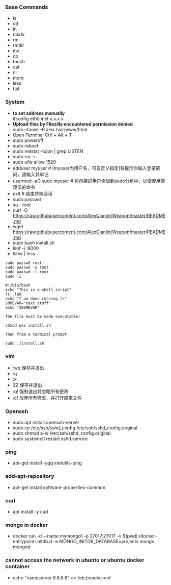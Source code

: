 ### Base Commands
- ls
- cd
- ln
- mkdir
- rm
- rmdir
- mv
- cp
- touch
- cat
- nl
- more
- less
- tail

### System
- __to set address manually__  
  ifconfig eth0 inet x.x.x.x 
- __Upload files by Filezilla encountered permission denied__  
  sudo chown -R alex /var/www/html
- Open Terminal Ctrl + Alt + T 
- sudo poweroff
- sudo reboot
- sudo netstat -tulpn | grep LISTEN
- sudo rm -r
- sudo ufw allow 1520
- adduser myuser          # [myuser为用户名，可自定义指定]将提示你输入登录密码，请输入并牢记
- usermod -aG sudo myuser # 将创建的用户添加到sudo分组中，以便使用管理员的命令
- exit                    # 结束终端会话
- sudo passwd 
- su - root
- curl -O https://raw.githubusercontent.com/AlexQianjin/Weapon/master/README.md
- wget https://raw.githubusercontent.com/AlexQianjin/Weapon/master/README.md
- sudo bash install.sh
- lsof -i :8000
- lshw | less
```
sudo passwd root
sudo passwd -u root
sudo passwd -l root
sudo -i
```
```
#!/bin/bash  
echo "This is a shell script"  
ls -lah  
echo "I am done running ls"  
SOMEVAR='text stuff'  
echo "$SOMEVAR"

The file must be made executable:

chmod u+x install.sh

Then from a terminal prompt:

sudo ./install.sh
```

### vim
- :wq 保存并退出
- :q
- :x
- ZZ 保存并退出
- :q! 强制退出并忽略所有更改
- :e! 放弃所有修改，并打开原来文件

### Openssh
- sudo apt install openssh-server
- sudo cp /etc/ssh/sshd_config /etc/ssh/sshd_config.original
- sudo chmod a-w /etc/ssh/sshd_config.original
- sudo systemctl restart sshd.service

### ping
- apt-get install -yqq inetutils-ping

### add-apt-repository
- apt-get install software-properties-common

### curl
- apt install -y curl

### mongo in docker
- docker run -d --name mymongo1 -p 27017:27017 -v $(pwd):/docker-entrypoint-initdb.d -e MONGO_INITDB_DATABASE=projects mongo mongod

### cannot access the network in ubuntu or ubuntu docker container
- echo "nameserver 8.8.8.8" >> /etc/resolv.conf